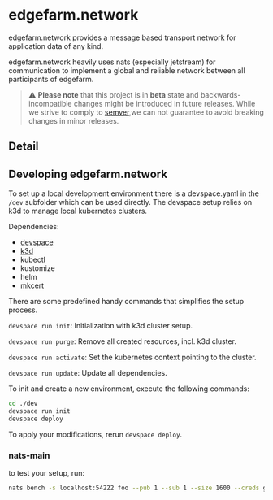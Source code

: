 # edgefarm.network

edgefarm.network provides a message based transport network for application data of any kind.

edgefarm.network heavily uses nats (especially jetstream) for communication to implement
a global and reliable network between all participants of edgefarm.

> :warning: **Please note** that this project is in **beta** state and backwards-incompatible
> changes might be introduced in future releases. While we strive to comply to
> [semver](https://semver.org/),we can not guarantee to avoid breaking changes in minor releases.

## Detail

## Developing edgefarm.network

To set up a local development environment there is a devspace.yaml in the `/dev` subfolder which can be used directly.
The devspace setup relies on k3d to manage local kubernetes clusters.

Dependencies:

- [devspace](https://devspace.sh/)
- [k3d](https://k3d.io/)
- kubectl
- kustomize
- helm
- [mkcert](https://github.com/FiloSottile/mkcert)

There are some predefined handy commands that simplifies the setup process.

`devspace run init`: Initialization with k3d cluster setup.

`devspace run purge`: Remove all created resources, incl. k3d cluster.

`devspace run activate`: Set the kubernetes context pointing to the cluster.

`devspace run update`: Update all dependencies.

To init and create a new environment, execute the following commands:

```sh
cd ./dev
devspace run init
devspace deploy
```

To apply your modifications, rerun `devspace deploy`.

### nats-main

to test your setup, run:

```sh
nats bench -s localhost:54222 foo --pub 1 --sub 1 --size 1600 --creds gen/nsc/nkeys/creds/edgefarm_operator/acc1/user.creds
```
